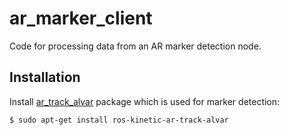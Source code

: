 # ar_marker_client
Code for processing data from an AR marker detection node.

## Installation
Install [ar_track_alvar](http://wiki.ros.org/ar_track_alvar) package which is used for marker detection:
```
$ sudo apt-get install ros-kinetic-ar-track-alvar
```
